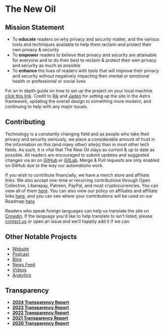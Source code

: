 # The New Oil

## Mission Statement

-   To **educate** readers on why privacy and security matter, and the various tools and techniques available to help them reclaim and protect their own privacy & security
-   To **empower** readers to believe that privacy and security are attainable for everyone and to do their best to reclaim & protect their own privacy and security as much as possible
-   To **enhance** the lives of readers with tools that will improve their privacy and security without negatively impacting their mental or emotional health or professional or social lives

For an in depth guide on how to set up the project on your local machine [click this link](./docs/getting-started.md). Credit to [Rik](https://www.rikdenbreejen.nl/) and [Jaden](https://github.com/jadenet) for setting up the site in the Astro framework, updating the overall design to something more modern, and continuing to help with any major issues.

## Contributing

Technology is a constantly changing field and as people who take their privacy and security seriously, we place a considerable amount of trust in the information on this (and many other) site(s) than in most other tech fields. As such, it is vital that The New Oil stays as current & up to date as possible. All readers are encouraged to submit updates and suggested changes via an on [GitHub](https://github.com/tnonate/thenewoil/issues/new) or [GitLab](https://gitlab.com/thenewoil/website/-/issues/new). Merge & Pull requests are only enabled on GitHub due to the way our automations work.

If you wish to contribute financially, we have a merch store and affiliate links. We also accept one-time or recurring contributions through Open Collective, Liberapay, Patreon, PayPal, and most cryptocurrencies. You can view all of them [here](https://thenewoil.org/en/support). You can also view our policy on affiliates and affiliate links [here](https://thenewoil.org/en/about/#disclaimers), and you can see where your contributions will be used on our Roadmap [here](https://thenewoil.org/en/roadmap)

Readers who speak foreign languages can help us translate the site on [Crowdin](https://crowdin.com/project/the-new-oil). If the language you'd like to help translate to isn't listed, please [contact us](https://thenewoil.org/en/links/#contact) or open an issue and we'll happily add it if we can.

## Other Notable Projects

-   [Website](https://thenewoil.org/)
-   [Podcast](https://surveillancereport.tech/)
-   [Blog](https://blog.thenewoil.org)
-   [News Feed](https://mastodon.thenewoil.org/@thenewoil)
-   [Videos](https://apertatube.net/c/thenewoil/videos)
-   [Analytics](https://stats.thenewoil.org/share/jnR7d6tGklwToSOJ/thenewoil.org)

## Transparency

-   [**2024 Transparency Report**](https://blog.thenewoil.org/transparency-report-2024)
-   [**2023 Transparency Report**](https://blog.thenewoil.org/transparency-report-2023)
-   [**2022 Transparency Report**](https://blog.thenewoil.org/transparency-report-2022-and-goals-for-2023)
-   [**2021 Transparency Report**](https://blog.thenewoil.org/transparency-report-2021-and-goals-for-2022)
-   [**2020 Transparency Report**](https://blog.thenewoil.org/2020-recap-2021-plans)
